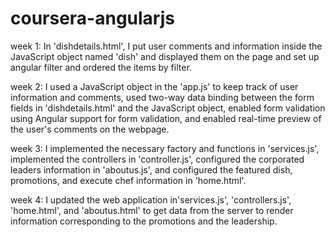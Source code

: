 # coursera-angularjs

week 1: In 'dishdetails.html', I put user comments and information inside the JavaScript object named 'dish' and displayed them on the page and set up angular filter and ordered the items by filter.

week 2: I used a JavaScript object in the 'app.js' to keep track of user information and comments, used two-way data binding between the form fields in 'dishdetails.html' and the JavaScript object, enabled form validation using Angular support for form validation, and enabled real-time preview of the user's comments on the webpage.

week 3: I implemented the necessary factory and functions in 'services.js', implemented the controllers in 'controller.js', configured the corporated leaders information in 'aboutus.js', and configured the featured dish, promotions, and execute chef information in 'home.html'.

week 4: I updated the web application in'services.js', 'controllers.js', 'home.html', and 'aboutus.html' to get data from the server to render information corresponding to the promotions and the leadership.
